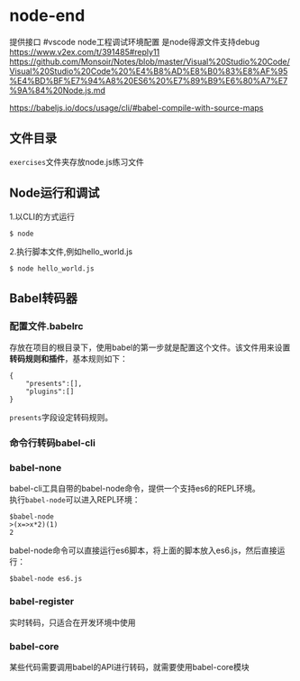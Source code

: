 # node-end
提供接口
#vscode node工程调试环境配置 是node得源文件支持debug
https://www.v2ex.com/t/391485#reply11
https://github.com/Monsoir/Notes/blob/master/Visual%20Studio%20Code/Visual%20Studio%20Code%20%E4%B8%AD%E8%B0%83%E8%AF%95%E4%BD%BF%E7%94%A8%20ES6%20%E7%89%B9%E6%80%A7%E7%9A%84%20Node.js.md

https://babeljs.io/docs/usage/cli/#babel-compile-with-source-maps

## 文件目录
`exercises`文件夹存放node.js练习文件

## Node运行和调试
1.以CLI的方式运行
    
    $ node 
2.执行脚本文件,例如hello_world.js
    
    $ node hello_world.js
## Babel转码器
### 配置文件.babelrc
存放在项目的根目录下，使用babel的第一步就是配置这个文件。该文件用来设置**转码规则和插件**，基本规则如下：
    
    {
        "presents":[], 
        "plugins":[]
    }   

`presents`字段设定转码规则。

### 命令行转码babel-cli
### babel-none
babel-cli工具自带的babel-node命令，提供一个支持es6的REPL环境。   
执行`babel-node`可以进入REPL环境：

    $babel-node
    >(x=>x*2)(1)
    2

babel-node命令可以直接运行es6脚本，将上面的脚本放入es6.js，然后直接运行：

    $babel-node es6.js

### babel-register
实时转码，只适合在开发环境中使用
### babel-core
某些代码需要调用babel的API进行转码，就需要使用babel-core模块




